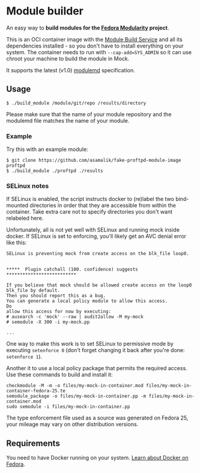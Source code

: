 # Module builder

An easy way to **build modules for the [Fedora Modularity](https://fedoraproject.org/wiki/Modularity) project**.

This is an OCI container image with the [Module Build Service](https://pagure.io/fm-orchestrator) and all its dependencies installed - so you don't have to install everything on your system. The container needs to run with `--cap-add=SYS_ADMIN` so it can use chroot your machine to build the module in Mock.

It supports the latest (v1.0) [modulemd](https://pagure.io/modulemd) specification.

## Usage

```
$ ./build_module /module/git/repo /results/directory
```

Please make sure that the name of your module repository and the modulemd file matches the name of your module.

### Example

Try this with an example module:

```
$ git clone https://github.com/asamalik/fake-proftpd-module-image proftpd
$ ./build_module ./proftpd ./results
```

### SELinux notes

If SELinux is enabled, the script instructs docker to (re)label the two bind-mounted directories in order that they are accessible from within the container. Take extra care not to specify directories you don't want relabeled here.

Unfortunately, all is not yet well with SELinux and running mock inside docker. If SELinux is set to enforcing, you'll likely get an AVC denial error like this:

```
SELinux is preventing mock from create access on the blk_file loop0.


*****  Plugin catchall (100. confidence) suggests   **************************

If you believe that mock should be allowed create access on the loop0 blk_file by default.
Then you should report this as a bug.
You can generate a local policy module to allow this access.
Do
allow this access for now by executing:
# ausearch -c 'mock' --raw | audit2allow -M my-mock
# semodule -X 300 -i my-mock.pp

...

```

One way to make this work is to set SELinux to permissive mode by executing `setenforce 0` (don't forget changing it back after you're done: `setenforce 1`).

Another it to use a local policy package that permits the required access. Use these commands to build and install it:

```
checkmodule -M -m -o files/my-mock-in-container.mod files/my-mock-in-container-fedora-25.te
semodule_package -o files/my-mock-in-container.pp -m files/my-mock-in-container.mod
sudo semodule -i files/my-mock-in-container.pp
```

The type enforcement file used as a source was generated on Fedora 25, your mileage may vary on other distribution versions.

## Requirements

You need to have Docker running on your system. [Learn about Docker on Fedora](https://developer.fedoraproject.org/tools/docker/about.html).
